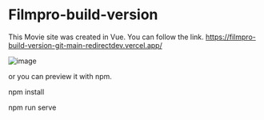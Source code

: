 # Filmpro-build-version

This Movie site was created in Vue.
You can follow the link.
https://filmpro-build-version-git-main-redirectdev.vercel.app/

![image](https://user-images.githubusercontent.com/124897163/232444006-95e2100c-0cd8-4067-8450-18cac99caab1.png)

or you can preview it with npm.

npm install

npm run serve
